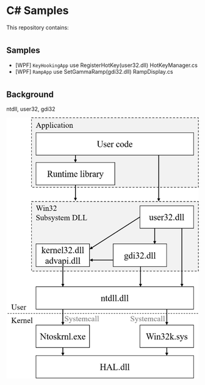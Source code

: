 # C# Samples

This repository contains:

#

## Samples

- [WPF] `KeyHookingApp` use RegisterHotKey(user32.dll) HotKeyManager.cs
- [WPF] `RampApp` use SetGammaRamp(gdi32.dll) RampDisplay.cs


#

## Background

ntdll, user32, gdi32

![image](./Images/system_ntdll_user32.png)


